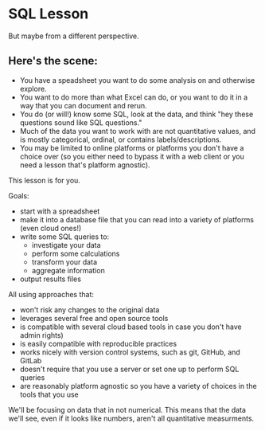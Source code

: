 # SQL Lesson

But maybe from a different perspective.

## Here's the scene:

* You have a speadsheet you want to do some analysis on and otherwise explore.
* You want to do more than what Excel can do, or you want to do it in a way that you can document and rerun.
* You do (or will!) know some SQL, look at the data, and think "hey these questions sound like SQL questions."
* Much of the data you want to work with are not quantitative values, and is mostly categorical, ordinal, or contains labels/descriptions.
* You may be limited to online platforms or platforms you don't have a choice over (so you either need to bypass it with a web client or you need a lesson that's platform agnostic).

This lesson is for you.

Goals:

* start with a spreadsheet
* make it into a database file that you can read into a variety of platforms (even cloud ones!)
* write some SQL queries to:
	* investigate your data
	* perform some calculations
	* transform your data
	* aggregate information
* output results files

All using approaches that:

* won't risk any changes to the original data
* leverages several free and open source tools
* is compatible with several cloud based tools in case you don't have admin rights)
* is easily compatible with reproducible practices
* works nicely with version control systems, such as git, GitHub, and GitLab
* doesn't require that you use a server or set one up to perform SQL queries
* are reasonably platform agnostic so you have a variety of choices in the tools that you use


We'll be focusing on data that in not numerical.  This means that the data we'll see, even if it looks like numbers, aren't all quantitative measurments.  
